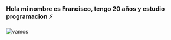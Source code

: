### Hola mi nombre es Francisco, tengo 20 años y estudio programacion ⚡
![vamos](https://github.com/Francorvalan1212/Francorvalan1212/assets/142455688/66dd4f9d-6e8f-40f9-96d2-438f1c87e863)



<!--
**Francorvalan1212/Francorvalan1212** is a ✨ _special_ ✨ repository because its `README.md` (this file) appears on your GitHub profile.
![bandera-nacional-bandera-argentina](https://github.com/Francorvalan1212/Francorvalan1212/assets/142455688/82039c74-5792-4c41-b362-9486352df3fa)


Here are some ideas to get you started:

- 🔭 I’m currently working on ...
- 🌱 I’m currently learning ...
- 👯 I’m looking to collaborate on ...
- 🤔 I’m looking for help with ...
- 💬 Ask me about ...
- 📫 How to reach me: ...
- 😄 Pronouns: ...
- ⚡ Fun fact: ...
-->
